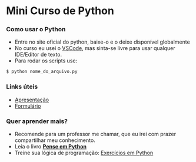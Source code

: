 # Mini Curso de Python

### Como usar o Python

- Entre no site oficial do python, baixe-o e o deixe disponível globalmente
- No curso eu usei o [VSCode](https://code.visualstudio.com/download), mas sinta-se livre para usar qualquer IDE/Editor de texto.
- Para rodar os scripts use:

```bash
$ python nome_do_arquivo.py
```

### Links úteis

 - [Apresentação](https://drive.google.com/file/d/1dAzp0K2Z49kyufwe9FF-3bTVMQYOG-Mx/view?usp=sharing)
 - [Formulário](https://forms.gle/J7KByJ8gFAttxsEMA)

### Quer aprender mais?
- Recomende para um professor me chamar, que eu irei com prazer compartilhar meu conhecimento.<br />
- Leia o livro [**Pense em Python**](https://penseallen.github.io/PensePython2e/)<br />
- Treine sua lógica de programação: [Exercícios em Python](https://wiki.python.org.br/ListaDeExercicios)
